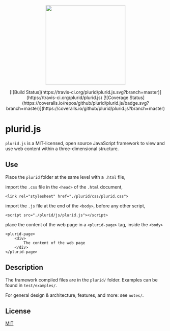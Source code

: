 <p align="center">
    <img src="https://raw.githubusercontent.com/plurid/plurid.js/master/docs/identity/plurid-logo.png" height="250px">
</p>

<p align="center">
    [![Build Status](https://travis-ci.org/plurid/plurid.js.svg?branch=master)](https://travis-ci.org/plurid/plurid.js)
    [![Coverage Status](https://coveralls.io/repos/github/plurid/plurid.js/badge.svg?branch=master)](https://coveralls.io/github/plurid/plurid.js?branch=master)
</p>

plurid.js
=========

`plurid.js` is a MIT-licensed, open source JavaScript framework to view and use web content within a three-dimensional structure.


## Use

Place the `plurid` folder at the same level with a `.html` file,

import the `.css` file in the `<head>` of the `.html` document,

    <link rel="stylesheet" href="./plurid/css/plurid.css">

import the `.js` file at the end of the `<body>`, before any other script,

    <script src="./plurid/js/plurid.js"></script>

place the content of the web page in a `<plurid-page>` tag, inside the `<body>`

    <plurid-page>
        <div>
            The content of the web page
        </div>
    </plurid-page>


## Description

The framework compiled files are in the `plurid/` folder. Examples can be found in `test/examples/`.

For general design & architecture, features, and more: see `notes/`.


## License

[MIT](http://opensource.org/licenses/MIT)
